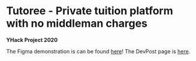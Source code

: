 # Tutoree - Private tuition platform with no middleman charges

__YHack Project 2020__

The Figma demonstration is can be found [here](https://www.figma.com/file/R8DxI8ezUTYgccAGgfIQsk/YHack-1.0)!
The DevPost page is [here](https://devpost.com/software/tutoree-private-tuition-platform-with-no-middleman-charges).
